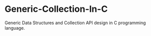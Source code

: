 # Generic-Collection-In-C
Generic Data Structures and Collection API design in C programming language.
